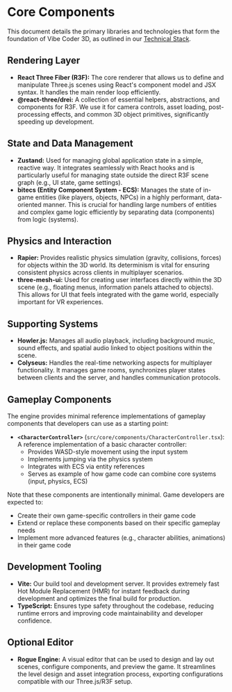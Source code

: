 # Core Components

This document details the primary libraries and technologies that form the foundation of Vibe Coder 3D, as outlined in our [Technical Stack](./technical-stack.md).

## Rendering Layer

- **React Three Fiber (R3F):** The core renderer that allows us to define and manipulate Three.js scenes using React's component model and JSX syntax. It handles the main render loop efficiently.
- **@react-three/drei:** A collection of essential helpers, abstractions, and components for R3F. We use it for camera controls, asset loading, post-processing effects, and common 3D object primitives, significantly speeding up development.

## State and Data Management

- **Zustand:** Used for managing global application state in a simple, reactive way. It integrates seamlessly with React hooks and is particularly useful for managing state outside the direct R3F scene graph (e.g., UI state, game settings).
- **bitecs (Entity Component System - ECS):** Manages the state of in-game entities (like players, objects, NPCs) in a highly performant, data-oriented manner. This is crucial for handling large numbers of entities and complex game logic efficiently by separating data (components) from logic (systems).

## Physics and Interaction

- **Rapier:** Provides realistic physics simulation (gravity, collisions, forces) for objects within the 3D world. Its determinism is vital for ensuring consistent physics across clients in multiplayer scenarios.
- **three-mesh-ui:** Used for creating user interfaces directly within the 3D scene (e.g., floating menus, information panels attached to objects). This allows for UI that feels integrated with the game world, especially important for VR experiences.

## Supporting Systems

- **Howler.js:** Manages all audio playback, including background music, sound effects, and spatial audio linked to object positions within the scene.
- **Colyseus:** Handles the real-time networking aspects for multiplayer functionality. It manages game rooms, synchronizes player states between clients and the server, and handles communication protocols.

## Gameplay Components

The engine provides minimal reference implementations of gameplay components that developers can use as a starting point:

- **`<CharacterController>`** (`src/core/components/CharacterController.tsx`): A reference implementation of a basic character controller:
  - Provides WASD-style movement using the input system
  - Implements jumping via the physics system
  - Integrates with ECS via entity references
  - Serves as example of how game code can combine core systems (input, physics, ECS)

Note that these components are intentionally minimal. Game developers are expected to:

- Create their own game-specific controllers in their game code
- Extend or replace these components based on their specific gameplay needs
- Implement more advanced features (e.g., character abilities, animations) in their game code

## Development Tooling

- **Vite:** Our build tool and development server. It provides extremely fast Hot Module Replacement (HMR) for instant feedback during development and optimizes the final build for production.
- **TypeScript:** Ensures type safety throughout the codebase, reducing runtime errors and improving code maintainability and developer confidence.

## Optional Editor

- **Rogue Engine:** A visual editor that can be used to design and lay out scenes, configure components, and preview the game. It streamlines the level design and asset integration process, exporting configurations compatible with our Three.js/R3F setup.
